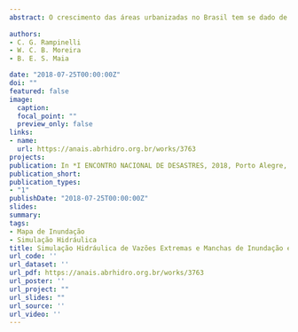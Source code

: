 ```yaml
---
abstract: O crescimento das áreas urbanizadas no Brasil tem se dado de forma acelerada e, na maioria dos casos, sem o devido enfoque em questões referentes à drenagem urbana e delimitação de áreas previstas para enchentes e inundações como balizadores do planejamento urbano.Dessa forma, têm sido crescentes os registros de danos e prejuízos ocasionados por inundações em cidades que margeiam cursos d’água. Como forma de estimular a realocação de habitações situadas em áreas ribeirinhas frequentemente  afetadas por inundações, o Governo Federal emitiu a Portaria Interministerial (Ministério da Integração Nacional/Ministério das Cidades) 01-2013.Conforme dispõe este normativo, nos casos de eventos de inundações com situação de emergência reconhecida pelo Governo Federal, o município deve encaminhar mapa com a delimitação das áreas afetadas para inundações com diferentes tempos de recorrência. Esse documento, juntamente com outros são necessários para que o município possa obter apoio financeiro do governo federal para realocação de casas atingidas pelo evento. Contudo, desde a emissão do citado normativo tem se observado uma grande dificuldade das municipalidades em apresentar os referidos estudos, principalmente, por limitações técnicas operacionais e carência de recursos. Dessa forma, o presente trabalho apresenta um estudo de caso no município de Uruguaiana-RS, em um trecho do rio Uruguai, que é frequentemente afetado por inundações. O estudo emprega dados topográficos gratuitos obtidos a partir de imagens SRTM, dados hidrométricos gratuitos do banco de dados da Agência Nacional de Águas-ANA e emprega o modelo hidráulico gratuito HEC-RAS, do Corpo de Engenheiros do Exército Norte Americano. Como resultados, são apresentadas as manchas de inundação associadas a vazões com diferentes tempos de recorrência.  
 
authors:
- C. G. Rampinelli
- W. C. B. Moreira
- B. E. S. Maia

date: "2018-07-25T00:00:00Z"
doi: ""
featured: false
image:
  caption: 
  focal_point: ""
  preview_only: false
links:
- name: 
  url: https://anais.abrhidro.org.br/works/3763
projects:
publication: In *I ENCONTRO NACIONAL DE DESASTRES, 2018, Porto Alegre, RS.*
publication_short: 
publication_types:
- "1"
publishDate: "2018-07-25T00:00:00Z"
slides: 
summary:  
tags:
- Mapa de Inundação
- Simulação Hidráulica
title: Simulação Hidráulica de Vazões Extremas e Manchas de Inundação em Trecho do Rio Uruguai, no município de Uruguaiana, Rio Grande do Sul.
url_code: ''
url_dataset: ''
url_pdf: https://anais.abrhidro.org.br/works/3763
url_poster: ''
url_project: ""
url_slides: ""
url_source: ''
url_video: ''
---
```




